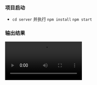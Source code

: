 ### 项目启动

* `cd server` 并执行 `npm install` `npm start`

### 输出结果

<video src="https://github.com/abigaleypc/wechat-weather-robot/blob/master/wxapp.mov?raw=true" controls="controls" autoplay="autoplay" loop="loop" style="width:50%;">
</video>
